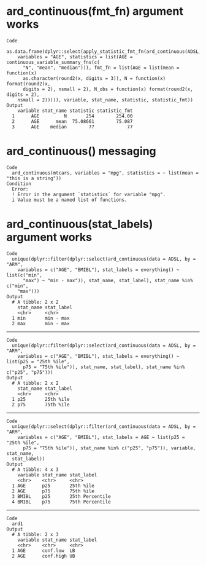# ard_continuous(fmt_fn) argument works

    Code
      as.data.frame(dplyr::select(apply_statistic_fmt_fn(ard_continuous(ADSL,
        variables = "AGE", statistics = list(AGE = continuous_variable_summary_fns(c(
          "N", "mean", "median"))), fmt_fn = list(AGE = list(mean = function(x)
          as.character(round2(x, digits = 3)), N = function(x) format(round2(x,
          digits = 2), nsmall = 2), N_obs = function(x) format(round2(x, digits = 2),
        nsmall = 2))))), variable, stat_name, statistic, statistic_fmt))
    Output
        variable stat_name statistic statistic_fmt
      1      AGE         N       254        254.00
      2      AGE      mean  75.08661        75.087
      3      AGE    median        77            77

# ard_continuous() messaging

    Code
      ard_continuous(mtcars, variables = "mpg", statistics = ~ list(mean = "this is a string"))
    Condition
      Error:
      ! Error in the argument `statistics` for variable "mpg".
      i Value must be a named list of functions.

# ard_continuous(stat_labels) argument works

    Code
      unique(dplyr::filter(dplyr::select(ard_continuous(data = ADSL, by = "ARM",
        variables = c("AGE", "BMIBL"), stat_labels = everything() ~ list(c("min",
          "max") ~ "min - max")), stat_name, stat_label), stat_name %in% c("min",
        "max")))
    Output
      # A tibble: 2 x 2
        stat_name stat_label
        <chr>     <chr>     
      1 min       min - max 
      2 max       min - max 

---

    Code
      unique(dplyr::filter(dplyr::select(ard_continuous(data = ADSL, by = "ARM",
        variables = c("AGE", "BMIBL"), stat_labels = everything() ~ list(p25 = "25th %ile",
          p75 = "75th %ile")), stat_name, stat_label), stat_name %in% c("p25", "p75")))
    Output
      # A tibble: 2 x 2
        stat_name stat_label
        <chr>     <chr>     
      1 p25       25th %ile 
      2 p75       75th %ile 

---

    Code
      unique(dplyr::select(dplyr::filter(ard_continuous(data = ADSL, by = "ARM",
        variables = c("AGE", "BMIBL"), stat_labels = AGE ~ list(p25 = "25th %ile",
          p75 = "75th %ile")), stat_name %in% c("p25", "p75")), variable, stat_name,
      stat_label))
    Output
      # A tibble: 4 x 3
        variable stat_name stat_label     
        <chr>    <chr>     <chr>          
      1 AGE      p25       25th %ile      
      2 AGE      p75       75th %ile      
      3 BMIBL    p25       25th Percentile
      4 BMIBL    p75       75th Percentile

---

    Code
      ard1
    Output
      # A tibble: 2 x 3
        variable stat_name stat_label
        <chr>    <chr>     <chr>     
      1 AGE      conf.low  LB        
      2 AGE      conf.high UB        

